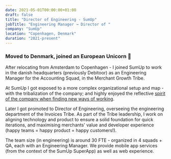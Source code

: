 ```yaml
---
date: 2021-05-01T00:00:00+01:00
draft: false
title: "Director of Engineering - SumUp"
jobTitle: "Engineering Manager → Director of "
company: "SumUp"
location: "Copenhagen, Denmark"
duration: "2021-present"
---
```

### Moved to Denmark, joined an European Unicorn 🦄

After relocating from Amsterdam to Copenhagen - I joined SumUp to work in the danish headquarters (previously Debitoor) as an Engineering Manager for the Accounting Squad, in the Merchant Growth Tribe.

At SumUp I got exposed to a more complex organizational setup and map - with the tribalization of the company; and highly enjoyed the reflective [spirit of the company when finding new ways of working](https://www.sumup.com/en-us/wtf-sumup-organisation/). 

Later I got promoted to Director of Engineering, overseeing the engineering department of the Invoices Tribe. As part of the Tribe leadership, I work on aligning technology and product to ensure a solid foundation for quick iterations, and maximising merchants' value and developer experience (happy teams = happy product = happy customers!).

The team size (in engineering) is around 30 FTE - organized in 4 squads + QA, each with an Engineering Manager. We provide mobile app services (from the context of the SumUp SuperApp) as well as web experience.
